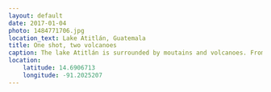 ```yaml
---
layout: default
date: 2017-01-04
photo: 1484771706.jpg
location_text: Lake Atitlán, Guatemala
title: One shot, two volcanoes
caption: The lake Atitlán is surrounded by moutains and volcanoes. From left to right the volcanoes Tolimán and San Predo.
location:
    latitude: 14.6906713
    longitude: -91.2025207
---
```

